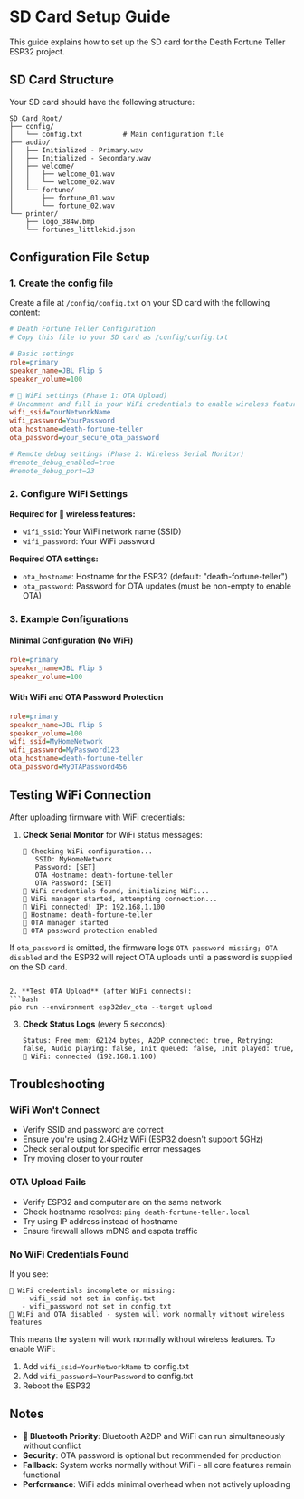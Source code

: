 # SD Card Setup Guide

This guide explains how to set up the SD card for the Death Fortune Teller ESP32 project.

## SD Card Structure

Your SD card should have the following structure:

```
SD Card Root/
├── config/
│   └── config.txt          # Main configuration file
├── audio/
│   ├── Initialized - Primary.wav
│   ├── Initialized - Secondary.wav
│   ├── welcome/
│   │   ├── welcome_01.wav
│   │   └── welcome_02.wav
│   └── fortune/
│       ├── fortune_01.wav
│       └── fortune_02.wav
└── printer/
    ├── logo_384w.bmp
    └── fortunes_littlekid.json
```

## Configuration File Setup

### 1. Create the config file

Create a file at `/config/config.txt` on your SD card with the following content:

```ini
# Death Fortune Teller Configuration
# Copy this file to your SD card as /config/config.txt

# Basic settings
role=primary
speaker_name=JBL Flip 5
speaker_volume=100

# 🛜 WiFi settings (Phase 1: OTA Upload)
# Uncomment and fill in your WiFi credentials to enable wireless features
wifi_ssid=YourNetworkName
wifi_password=YourPassword
ota_hostname=death-fortune-teller
ota_password=your_secure_ota_password

# Remote debug settings (Phase 2: Wireless Serial Monitor)
#remote_debug_enabled=true
#remote_debug_port=23
```

### 2. Configure WiFi Settings

**Required for 🛜 wireless features:**
- `wifi_ssid`: Your WiFi network name (SSID)
- `wifi_password`: Your WiFi password

**Required OTA settings:**
- `ota_hostname`: Hostname for the ESP32 (default: "death-fortune-teller")
- `ota_password`: Password for OTA updates (must be non-empty to enable OTA)

### 3. Example Configurations

#### Minimal Configuration (No WiFi)
```ini
role=primary
speaker_name=JBL Flip 5
speaker_volume=100
```

#### With WiFi and OTA Password Protection
```ini
role=primary
speaker_name=JBL Flip 5
speaker_volume=100
wifi_ssid=MyHomeNetwork
wifi_password=MyPassword123
ota_hostname=death-fortune-teller
ota_password=MyOTAPassword456
```

## Testing WiFi Connection

After uploading firmware with WiFi credentials:

1. **Check Serial Monitor** for WiFi status messages:
   ```
   🛜 Checking WiFi configuration...
      SSID: MyHomeNetwork
      Password: [SET]
      OTA Hostname: death-fortune-teller
      OTA Password: [SET]
   🛜 WiFi credentials found, initializing WiFi...
   🛜 WiFi manager started, attempting connection...
   🛜 WiFi connected! IP: 192.168.1.100
   🛜 Hostname: death-fortune-teller
   🔄 OTA manager started
   🔄 OTA password protection enabled

If `ota_password` is omitted, the firmware logs `OTA password missing; OTA disabled` and the ESP32 will reject OTA uploads until a password is supplied on the SD card.
   ```

2. **Test OTA Upload** (after WiFi connects):
   ```bash
   pio run --environment esp32dev_ota --target upload
   ```

3. **Check Status Logs** (every 5 seconds):
   ```
   Status: Free mem: 62124 bytes, A2DP connected: true, Retrying: false, Audio playing: false, Init queued: false, Init played: true, 🛜 WiFi: connected (192.168.1.100)
   ```

## Troubleshooting

### WiFi Won't Connect
- Verify SSID and password are correct
- Ensure you're using 2.4GHz WiFi (ESP32 doesn't support 5GHz)
- Check serial output for specific error messages
- Try moving closer to your router

### OTA Upload Fails
- Verify ESP32 and computer are on the same network
- Check hostname resolves: `ping death-fortune-teller.local`
- Try using IP address instead of hostname
- Ensure firewall allows mDNS and espota traffic

### No WiFi Credentials Found
If you see:
```
🛜 WiFi credentials incomplete or missing:
   - wifi_ssid not set in config.txt
   - wifi_password not set in config.txt
🛜 WiFi and OTA disabled - system will work normally without wireless features
```

This means the system will work normally without wireless features. To enable WiFi:
1. Add `wifi_ssid=YourNetworkName` to config.txt
2. Add `wifi_password=YourPassword` to config.txt
3. Reboot the ESP32

## Notes

- **🛜 Bluetooth Priority**: Bluetooth A2DP and WiFi can run simultaneously without conflict
- **Security**: OTA password is optional but recommended for production
- **Fallback**: System works normally without WiFi - all core features remain functional
- **Performance**: WiFi adds minimal overhead when not actively uploading
